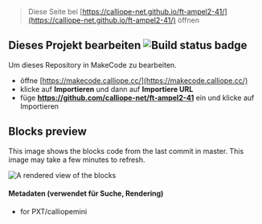 
> Diese Seite bei [https://calliope-net.github.io/ft-ampel2-41/](https://calliope-net.github.io/ft-ampel2-41/) öffnen

## Dieses Projekt bearbeiten ![Build status badge](https://github.com/calliope-net/ft-ampel2-41/workflows/MakeCode/badge.svg)

Um dieses Repository in MakeCode zu bearbeiten.

* öffne [https://makecode.calliope.cc/](https://makecode.calliope.cc/)
* klicke auf **Importieren** und dann auf **Importiere URL**
* füge **https://github.com/calliope-net/ft-ampel2-41** ein und klicke auf Importieren

## Blocks preview

This image shows the blocks code from the last commit in master.
This image may take a few minutes to refresh.

![A rendered view of the blocks](https://github.com/calliope-net/ft-ampel2-41/raw/master/.github/makecode/blocks.png)

#### Metadaten (verwendet für Suche, Rendering)

* for PXT/calliopemini
